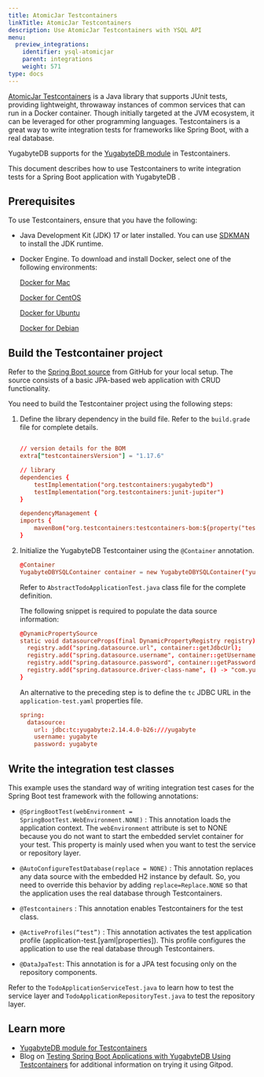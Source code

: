 ```yaml
---
title: AtomicJar Testcontainers
linkTitle: AtomicJar Testcontainers
description: Use AtomicJar Testcontainers with YSQL API
menu:
  preview_integrations:
    identifier: ysql-atomicjar
    parent: integrations
    weight: 571
type: docs
---
```


[AtomicJar Testcontainers](https://www.testcontainers.org/) is a Java library that supports JUnit tests, providing lightweight, throwaway instances of common services that can run in a Docker container. Though initially targeted at the JVM ecosystem, it can be leveraged for other programming languages. Testcontainers is a great way to write integration tests for frameworks like Spring Boot, with a real database.

YugabyteDB supports for the [YugabyteDB module](https://www.testcontainers.org/modules/databases/yugabytedb/) in Testcontainers.

This document describes how to use Testcontainers to write integration tests for a Spring Boot application with YugabyteDB .

## Prerequisites

To use Testcontainers, ensure that you have the following:

- Java Development Kit (JDK) 17 or later installed. You can use [SDKMAN](https://sdkman.io/install) to install the JDK runtime.

- Docker Engine. To download and install Docker, select one of the following environments:

    <i class="fa-brands fa-apple" aria-hidden="true"></i> [Docker for Mac](https://store.docker.com/editions/community/docker-ce-desktop-mac)

    <i class="fa-brands fa-centos"></i> [Docker for CentOS](https://store.docker.com/editions/community/docker-ce-server-centos)

    <i class="fa-brands fa-ubuntu"></i> [Docker for Ubuntu](https://store.docker.com/editions/community/docker-ce-server-ubuntu)

    <i class="icon-debian"></i> [Docker for Debian](https://store.docker.com/editions/community/docker-ce-server-debian)

## Build the Testcontainer project

Refer to the [Spring Boot source](https://github.com/yugabyte/yb-ms-data/tree/main/springboot) from GitHub for your local setup. The source consists of a basic JPA-based web application with CRUD functionality.

You need to build the Testcontainer project using the following steps:

1. Define the library dependency in the build file. Refer to the `build.grade` file for complete details.

    ```conf

    // version details for the BOM
    extra["testcontainersVersion"] = "1.17.6"

    // library
    dependencies {
        testImplementation("org.testcontainers:yugabytedb")
        testImplementation("org.testcontainers:junit-jupiter")
    }

    dependencyManagement {
    imports {
        mavenBom("org.testcontainers:testcontainers-bom:${property("testcontainersVersion")}")
    }
    ```

1. Initialize the YugabyteDB Testcontainer using the `@Container` annotation.

    ```conf
    @Container
    YugabyteDBYSQLContainer container = new YugabyteDBYSQLContainer("yugabytedb/yugabyte:2.16.0.0-b90").withDatabaseName("yugabyte").withUsername("yugabyte").withPassword("yugabyte").withReuse(true);
    ```

   Refer to `AbstractTodoApplicationTest.java` class file for the complete definition.

   The following snippet is required to populate the data source information:

   ```conf
   @DynamicPropertySource
   static void datasourceProps(final DynamicPropertyRegistry registry) {
     registry.add("spring.datasource.url", container::getJdbcUrl);
     registry.add("spring.datasource.username", container::getUsername);
     registry.add("spring.datasource.password", container::getPassword);
     registry.add("spring.datasource.driver-class-name", () -> "com.yugabyte.Driver");
   }
   ```

    An alternative to the preceding step is to define the `tc` JDBC URL in the `application-test.yaml` properties file.

    ```conf
    spring:
      datasource:
        url: jdbc:tc:yugabyte:2.14.4.0-b26:///yugabyte
        username: yugabyte
        password: yugabyte
    ```

## Write the integration test classes

This example uses the standard way of writing integration test cases for the Spring Boot test framework with the following annotations:

- `@SpringBootTest(webEnvironment = SpringBootTest.WebEnvironment.NONE)` : This annotation loads the application context. The `webEnvironment` attribute is set to NONE because you do not want to start the embedded servlet container for your test. This property is mainly used when you want to test the service or repository layer.

- `@AutoConfigureTestDatabase(replace = NONE)` : This annotation replaces any data source with the embedded H2 instance by default. So, you need to override this behavior by adding `replace=Replace.NONE` so that the application uses the real database through Testcontainers.

- `@Testcontainers` : This annotation enables Testcontainers for the test class.

- `@ActiveProfiles(“test”)` : This annotation activates the test application profile (application-test.[yaml|properties]). This profile configures the application to use the real database through Testcontainers.

- `@DataJpaTest`: This annotation is for a JPA test focusing only on the repository components.

Refer to the `TodoApplicationServiceTest.java`  to learn how to test the service layer and `TodoApplicationRepositoryTest.java` to
test the repository layer.

## Learn more

- [YugabyteDB module for Testcontainers](https://www.testcontainers.org/modules/databases/yugabytedb/)
- Blog on [Testing Spring Boot Applications with YugabyteDB Using Testcontainers](https://www.yugabyte.com/blog/use-testcontainers-test-spring-boot-applications/) for additional information on trying it using Gitpod.